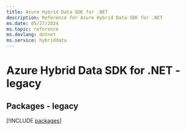 ```yaml
---
title: Azure Hybrid Data SDK for .NET
description: Reference for Azure Hybrid Data SDK for .NET
ms.date: 05/27/2024
ms.topic: reference
ms.devlang: dotnet
ms.service: hybriddata
---
```

# Azure Hybrid Data SDK for .NET - legacy
## Packages - legacy
[!INCLUDE [packages](hybrid-data-index.md)]